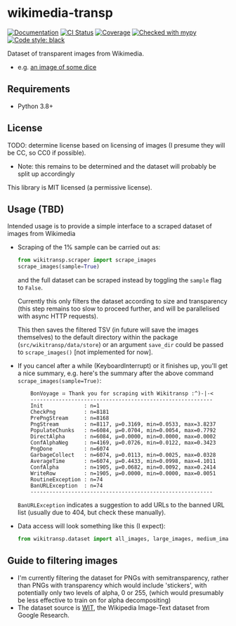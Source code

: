 # wikimedia-transp

[![Documentation](https://readthedocs.org/projects/wikitransp/badge/?version=latest)](https://wikitransp.readthedocs.io/en/latest/)
[![CI Status](https://github.com/lmmx/wikitransp/actions/workflows/master.yml/badge.svg)](https://github.com/lmmx/wikitransp/actions/workflows/master.yml)
[![Coverage](https://codecov.io/gh/lmmx/wikitransp/branch/master/graph/badge.svg)](https://codecov.io/github/lmmx/wikitransp)
[![Checked with mypy](http://www.mypy-lang.org/static/mypy_badge.svg)](http://mypy-lang.org)
[![Code style: black](https://img.shields.io/badge/code%20style-black-000000.svg)](https://github.com/psf/black)


Dataset of transparent images from Wikimedia.

- e.g. [an image of some dice](https://www.wikidata.org/wiki/Q178051#/media/File:PNG_transparency_demonstration_1.png)

## Requirements

- Python 3.8+

## License

TODO: determine license based on licensing of images (I presume they will be CC, so CC0 if
possible).

- Note: this remains to be determined and the dataset will probably be split up accordingly

This library is MIT licensed (a permissive license).

## Usage (TBD)

Intended usage is to provide a simple interface to a scraped dataset of images from Wikimedia

- Scraping of the 1% sample can be carried out as:

  ```py
  from wikitransp.scraper import scrape_images
  scrape_images(sample=True)
  ```

  and the full dataset can be scraped instead by toggling the `sample` flag to `False`.

  Currently this only filters the dataset according to size and transparency (this step remains
  too slow to proceed further, and will be parallelised with async HTTP requests).

  This then saves the filtered TSV (in future will save the images themselves) to the default
  directory within the package (`src/wikitransp/data/store`) or an argument `save_dir` could
  be passed to `scrape_images()` [not implemented for now].

- If you cancel after a while (KeyboardInterrupt) or it finishes up, you'll get a nice summary,
  e.g. here's the summary after the above command `scrape_images(sample=True)`:

  ```
      BonVoyage ⠶ Thank you for scraping with Wikitransp :^)-|-<
      ----------------------------------------------------------
      Init             : n=1
      CheckPng         : n=8181
      PrePngStream     : n=8168
      PngStream        : n=8117, μ=0.3169, min=0.0533, max=3.8237
      PopulateChunks   : n=6084, μ=0.0704, min=0.0054, max=0.7792
      DirectAlpha      : n=6084, μ=0.0000, min=0.0000, max=0.0002
      ConfAlphaNeg     : n=4169, μ=0.0726, min=0.0122, max=0.3423
      PngDone          : n=6074
      GarbageCollect   : n=6074, μ=0.0113, min=0.0025, max=0.0328
      AverageTime      : n=6074, μ=0.4433, min=0.0998, max=4.1011
      ConfAlpha        : n=1905, μ=0.0682, min=0.0092, max=0.2414
      WriteRow         : n=1905, μ=0.0000, min=0.0000, max=0.0051
      RoutineException : n=74
      BanURLException  : n=74
      ----------------------------------------------------------
  ```

  `BanURLException` indicates a suggestion to add URLs to the banned URL list (usually due to 404,
  but check these manually).

- Data access will look something like this (I expect):

  ```py
  from wikitransp.dataset import all_images, large_images, medium_images, small_images
  ```

## Guide to filtering images

- I'm currently filtering the dataset for PNGs with semitransparency, rather than PNGs with transparency
  which would include 'stickers', with potentially only two levels of alpha, 0 or 255,
  (which would presumably be less effective to train on for alpha decompositing)
- The dataset source is [WIT](https://github.com/google-research-datasets/wit/), the Wikipedia
  Image-Text dataset from Google Research.
